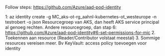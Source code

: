Follow steps: https://github.com/Azure/aad-pod-identity

1: az identity create -g MC_aks-ot-rg_aahnl-kubernetes-ot_westeurope -n testrobert -o json
   Resourcegroep van AKS, dan heeft AKS service principal al genoeg rechten.
   Andere resourcegroep, dan stap 6: https://github.com/Azure/aad-pod-identity#6-set-permissions-for-mic
2. Toekennen aan resource (Reader/Contributor volstaat meestal)
3. Sommige resources vereisen meer. Bv KeyVault: access policy toevoegen voor identity
